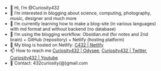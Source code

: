 - 👋 Hi, I’m @Curiosity432
- 👀 I’m interested in blogging about science, computing, photography, music, designer and much more
- 🌱 I’m currently learning how to make a blog-site (in various languages) with md format and without backend (no database)
- 💞️ I’m using the blogging workflow: Obsidian.md (for notes and 2nd brain) + GitHub (repository) + Netlify (hosting platform)
- 🔖 My blog is hosted on Netlify: [C432 | Netlify](https://c432.netlify.app)
- 📫 How to reach me [Curiosity432 | Odysee](https://odysee.com/@curiosity432:d), [Curiosity432 | Twitter](https://twitter.com/curiosity432), [Curiosity432 | Youtube](https://www.youtube.com/channel/UCwfBPILhdtGY-JoANIjQg7A)
- 📝 Contact: 432curiosity(@)gmail.com

<!---
Curiosity432/Curiosity432 is a ✨ special ✨ repository because its `README.md` (this file) appears on your GitHub profile.
You can click the Preview link to take a look at your changes.
--->
